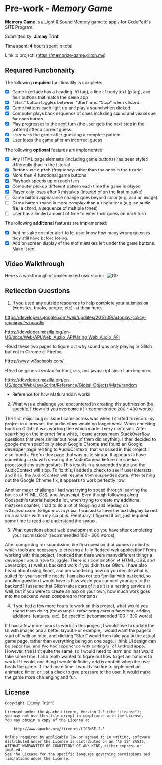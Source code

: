 # Pre-work - *Memory Game*

**Memory Game** is a Light & Sound Memory game to apply for CodePath's SITE Program. 

Submitted by: **Jimmy Trinh**

Time spent: **4** hours spent in total

Link to project: (https://memorize-game.glitch.me)

## Required Functionality

The following **required** functionality is complete:

* [x] Game interface has a heading (h1 tag), a line of body text (p tag), and four buttons that match the demo app
* [x] "Start" button toggles between "Start" and "Stop" when clicked. 
* [x] Game buttons each light up and play a sound when clicked. 
* [x] Computer plays back sequence of clues including sound and visual cue for each button
* [x] Play progresses to the next turn (the user gets the next step in the pattern) after a correct guess. 
* [x] User wins the game after guessing a complete pattern
* [x] User loses the game after an incorrect guess

The following **optional** features are implemented:

* [x] Any HTML page elements (including game buttons) has been styled differently than in the tutorial
* [x] Buttons use a pitch (frequency) other than the ones in the tutorial
* [x] More than 4 functional game buttons
* [x] Playback speeds up on each turn
* [x] Computer picks a different pattern each time the game is played
* [x] Player only loses after 3 mistakes (instead of on the first mistake)
* [ ] Game button appearance change goes beyond color (e.g. add an image)
* [ ] Game button sound is more complex than a single tone (e.g. an audio file, a chord, a sequence of multiple tones)
* [ ] User has a limited amount of time to enter their guess on each turn

The following **additional** features are implemented:

- [x] Add mistake counter alert to let user know how many wrong guesses they still have before losing.
- [x] Add on screen display of the # of mistakes left under the game buttons. Make it red. 

## Video Walkthrough

Here's a walkthrough of implemented user stories:
![GIF](https://i.imgur.com/WnQ7mN1.gif)


## Reflection Questions
1. If you used any outside resources to help complete your submission (websites, books, people, etc) list them here. 

https://developers.google.com/web/updates/2017/09/autoplay-policy-changes#webaudio

https://developer.mozilla.org/en-US/docs/Web/API/Web_Audio_API/Using_Web_Audio_API

-Read these two pages to figure out why sound was only playing in Glitch but not in Chrome or Firefox.

https://www.w3schools.com/

-Read on general syntax for html, css, and javascript since I am beginner.

https://developer.mozilla.org/en-US/docs/Web/JavaScript/Reference/Global_Objects/Math/random
- Reference for how Math.random works

2. What was a challenge you encountered in creating this submission (be specific)? How did you overcome it? (recommended 200 - 400 words)

The first major bug or issue I came across was when I started to record my project in a browser, the audio clues would no longer work. When checking back on Glitch, it was working fine which made it very confusing. After searching on the internet for a while, I came across many StackOverflow questions that were similar but none of them did anything. I then decided to google more specifically about Google Chrome and found an Google developer page relating to AudioContext() that was used in this project. I also found a Firefox dev page that was quite similar. It appears to have something to do with creating the AudioContext before the site has processed any user gesture. This results in a suspended state and the AudioContext will stop. To fix this, I added a check to see if user interacts, and if so, the AudioContext will resume from suspended state. After testing out the Google Chrome fix, it appears to work perfectly now. 

Another major challenge I had was trying to speed through learning the basics of HTML, CSS, and Javascript. Even though following along Codepath's tutorial helped a lot, when trying to create my additional mistakes counter, I had to do a lot of Googling and reading on w3schools.com to figure out syntax. I wanted to have the text display based on a variable within my script.js. Eventually, I figured it out, just required some time to read and understand the syntax.

3. What questions about web development do you have after completing your submission? (recommended 100 - 300 words) 

After completing my submission, the first question that comes to mind is which tools are necessary to creating a fully fledged web application? From working with this project, I noticed that there were many different things a developer would have to juggle. There is a combination of HTML, CSS, and Javascript, as well as backend work if you didn't use Glitch. I have also heard about using React, and am wondering how do you decide what is suited for your specific needs. I am also not too familiar with backend, so another question I would have is how would you connect your app to the backend? I assume that Glitch takes care of it as it is a hosting service as well, but if you were to create an app on your own, how much work goes into the backend when compared to frontend?

4. If you had a few more hours to work on this project, what would you spend them doing (for example: refactoring certain functions, adding additional features, etc). Be specific. (recommended 100 - 300 words) 

If I had a few more hours to work on this project, I would love to update the UI with images and a better layout. For example, I would want the page to start off with an intro, and clicking "Start" would then take you to the actual game page, rather than everything being on one page. I think UI design can be super fun, and I've had experience with editing UI of Android apps. However, this isn't quite the same, so I would need to learn and that would take some time. I also really wanted to figure out how to get animations to work. If I could, one thing I would definitely add is confetti when the user beats the game. If I had more time, I would also like to implement an animated timer, or just a clock to give pressure to the user. It would make the game more challenging and fun. 



## License

    Copyright [Jimmy Trinh]

    Licensed under the Apache License, Version 2.0 (the "License");
    you may not use this file except in compliance with the License.
    You may obtain a copy of the License at

        http://www.apache.org/licenses/LICENSE-2.0

    Unless required by applicable law or agreed to in writing, software
    distributed under the License is distributed on an "AS IS" BASIS,
    WITHOUT WARRANTIES OR CONDITIONS OF ANY KIND, either express or implied.
    See the License for the specific language governing permissions and
    limitations under the License.
